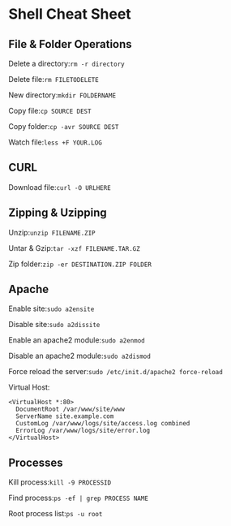 # Shell Cheat Sheet

## File & Folder Operations

Delete a directory:`
rm -r directory
`

Delete file:`
rm FILETODELETE
`

New directory:`
mkdir FOLDERNAME
`

Copy file:`
cp SOURCE DEST
`

Copy folder:`
cp -avr SOURCE DEST
`

Watch file:`
less +F YOUR.LOG
`

## CURL

Download file:`
curl -O URLHERE
`

## Zipping & Uzipping

Unzip:`
unzip FILENAME.ZIP
`

Untar & Gzip:`
tar -xzf FILENAME.TAR.GZ
`

Zip folder:`
zip -er DESTINATION.ZIP FOLDER
`

## Apache

Enable site:`
sudo a2ensite
`

Disable site:`
sudo a2dissite
`

Enable an apache2 module:`
sudo a2enmod
`

Disable an apache2 module:`
sudo a2dismod
`

Force reload the server:`
sudo /etc/init.d/apache2 force-reload
`

Virtual Host:
```
<VirtualHost *:80>
  DocumentRoot /var/www/site/www
  ServerName site.example.com
  CustomLog /var/www/logs/site/access.log combined
  ErrorLog /var/www/logs/site/error.log
</VirtualHost>
```

## Processes

Kill process:`
kill -9 PROCESSID
`

Find process:`
ps -ef | grep PROCESS NAME
`

Root process list:`
ps -u root
`